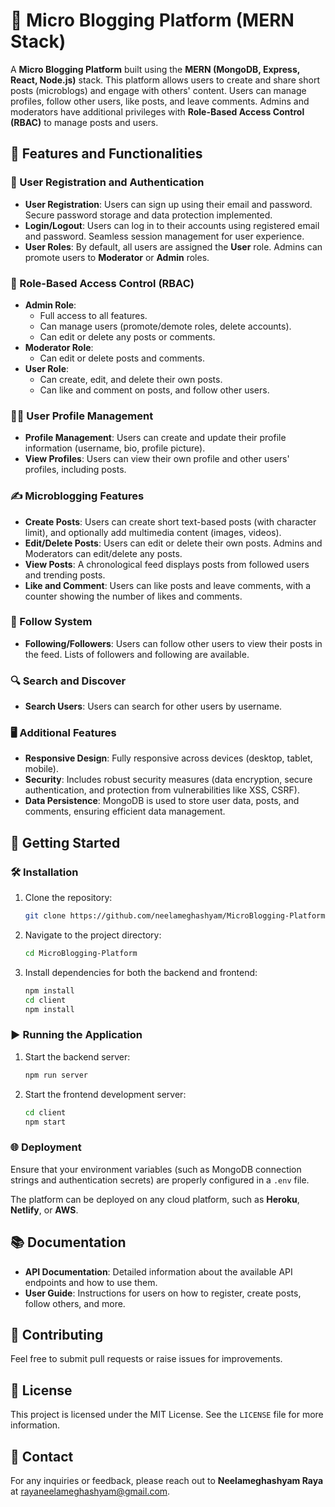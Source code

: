 # 📝 Micro Blogging Platform (MERN Stack)

A **Micro Blogging Platform** built using the **MERN (MongoDB, Express, React, Node.js)** stack. This platform allows users to create and share short posts (microblogs) and engage with others' content. Users can manage profiles, follow other users, like posts, and leave comments. Admins and moderators have additional privileges with **Role-Based Access Control (RBAC)** to manage posts and users.

## 🌟 Features and Functionalities

### 👥 User Registration and Authentication
- **User Registration**: Users can sign up using their email and password. Secure password storage and data protection implemented.
- **Login/Logout**: Users can log in to their accounts using registered email and password. Seamless session management for user experience.
- **User Roles**: By default, all users are assigned the **User** role. Admins can promote users to **Moderator** or **Admin** roles.

### 🔐 Role-Based Access Control (RBAC)
- **Admin Role**: 
  - Full access to all features.
  - Can manage users (promote/demote roles, delete accounts).
  - Can edit or delete any posts or comments.
- **Moderator Role**:
  - Can edit or delete posts and comments.
- **User Role**:
  - Can create, edit, and delete their own posts.
  - Can like and comment on posts, and follow other users.

### 🧑‍💼 User Profile Management
- **Profile Management**: Users can create and update their profile information (username, bio, profile picture).
- **View Profiles**: Users can view their own profile and other users' profiles, including posts.

### ✍️ Microblogging Features
- **Create Posts**: Users can create short text-based posts (with character limit), and optionally add multimedia content (images, videos).
- **Edit/Delete Posts**: Users can edit or delete their own posts. Admins and Moderators can edit/delete any posts.
- **View Posts**: A chronological feed displays posts from followed users and trending posts.
- **Like and Comment**: Users can like posts and leave comments, with a counter showing the number of likes and comments.

### 👣 Follow System
- **Following/Followers**: Users can follow other users to view their posts in the feed. Lists of followers and following are available.
  
### 🔍 Search and Discover
- **Search Users**: Users can search for other users by username.

### 🖥️ Additional Features
- **Responsive Design**: Fully responsive across devices (desktop, tablet, mobile).
- **Security**: Includes robust security measures (data encryption, secure authentication, and protection from vulnerabilities like XSS, CSRF).
- **Data Persistence**: MongoDB is used to store user data, posts, and comments, ensuring efficient data management.

## 🚀 Getting Started

### 🛠️ Installation

1. Clone the repository:
   ```bash
   git clone https://github.com/neelameghashyam/MicroBlogging-Platform.git
   ```
2. Navigate to the project directory:
   ```bash
   cd MicroBlogging-Platform
   ```
3. Install dependencies for both the backend and frontend:
   ```bash
   npm install
   cd client
   npm install
   ```

### ▶️ Running the Application

1. Start the backend server:
   ```bash
   npm run server
   ```
2. Start the frontend development server:
   ```bash
   cd client
   npm start
   ```

### 🌐 Deployment

Ensure that your environment variables (such as MongoDB connection strings and authentication secrets) are properly configured in a `.env` file.

The platform can be deployed on any cloud platform, such as **Heroku**, **Netlify**, or **AWS**.

## 📚 Documentation

- **API Documentation**: Detailed information about the available API endpoints and how to use them.
- **User Guide**: Instructions for users on how to register, create posts, follow others, and more.

## 🤝 Contributing

Feel free to submit pull requests or raise issues for improvements.

## 📄 License

This project is licensed under the MIT License. See the `LICENSE` file for more information.

## 📧 Contact

For any inquiries or feedback, please reach out to **Neelameghashyam Raya** at [rayaneelameghashyam@gmail.com](mailto:rayaneelameghashyam@gmail.com).
